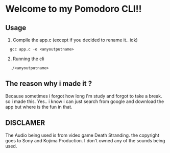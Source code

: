 # Welcome to my Pomodoro CLI!!

## Usage

1. Compile the app.c (except if you decided to rename it.. idk)
``` 
  gcc app.c -o <anyoutputname>
```
  
2. Running the cli
```
  ./<anyoutputname>
```

## The reason why i made it ?

Because sometimes i forgot how long i'm study and forgot to take a break. so i made this. Yes.. i know i can just search from google and download the app but where is the fun in that. 

## DISCLAMER
The Audio being used is from video game Death Stranding. the copyright goes to Sony and Kojima Production. I don't owned any of the sounds being used.
